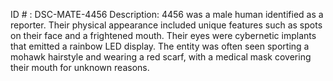 ID # : DSC-MATE-4456
Description: 4456 was a male human identified as a reporter. Their physical appearance included unique features such as spots on their face and a frightened mouth. Their eyes were cybernetic implants that emitted a rainbow LED display. The entity was often seen sporting a mohawk hairstyle and wearing a red scarf, with a medical mask covering their mouth for unknown reasons.